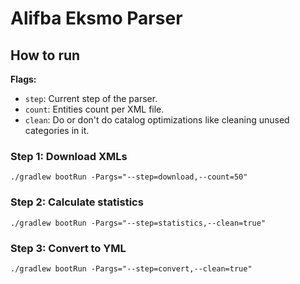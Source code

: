 # Alifba Eksmo Parser

## How to run

**Flags:**
* `step`: Current step of the parser.
* `count`: Entities count per XML file.
* `clean`: Do or don't do catalog optimizations like cleaning unused categories in it.

### Step 1: Download XMLs
`./gradlew bootRun -Pargs="--step=download,--count=50"`

### Step 2: Calculate statistics
`./gradlew bootRun -Pargs="--step=statistics,--clean=true"`

### Step 3: Convert to YML
`./gradlew bootRun -Pargs="--step=convert,--clean=true"`
